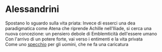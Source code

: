 # Alessandrini
Spostano lo sguardo sulla vita priata:
Invece di esserci una dea paradigmatica come Atena che riprende Achille nell'Iliade, si cerca una nuova concezione: un pensiero debole di Emblemticità dell'essere umano  
Con l'arrivo di un potere forte, vai verso i entimenti e la vita privata  
Come uno [specchio](doppio) per gli uomini, che ne fa una caricatura  
